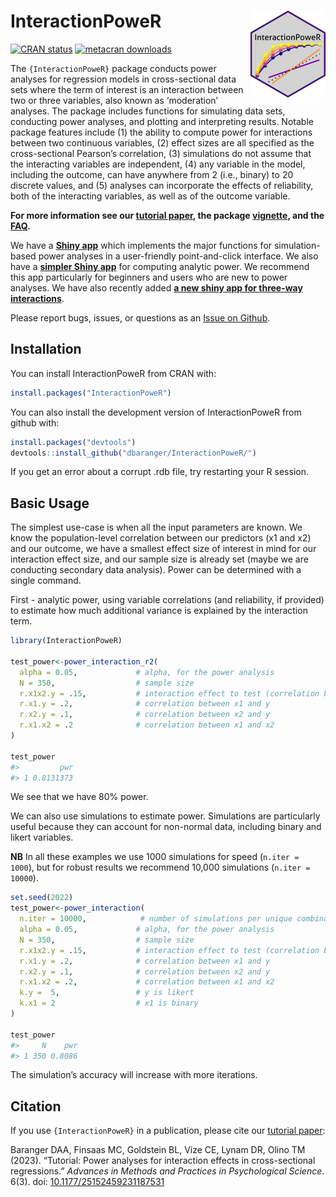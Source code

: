
<!-- README.md is generated from README.Rmd. Please edit that file -->

# InteractionPoweR <a href='https://dbaranger.github.io/InteractionPoweR/'><img src="man/figures/logo.png" align="right" height="139"/></a>

<!-- badges: start -->

[![CRAN
status](https://www.r-pkg.org/badges/version/InteractionPoweR)](https://CRAN.R-project.org/package=InteractionPoweR)
[![metacran
downloads](https://cranlogs.r-pkg.org/badges/grand-total/InteractionPoweR)](https://cran.r-project.org/package=InteractionPoweR)

<!-- badges: end -->

The `{InteractionPoweR}` package conducts power analyses for regression
models in cross-sectional data sets where the term of interest is an
interaction between two or three variables, also known as ‘moderation’
analyses. The package includes functions for simulating data sets,
conducting power analyses, and plotting and interpreting results.
Notable package features include (1) the ability to compute power for
interactions between two continuous variables, (2) effect sizes are all
specified as the cross-sectional Pearson’s correlation, (3) simulations
do not assume that the interacting variables are independent, (4) any
variable in the model, including the outcome, can have anywhere from 2
(i.e., binary) to 20 discrete values, and (5) analyses can incorporate
the effects of reliability, both of the interacting variables, as well
as of the outcome variable.

**For more information see our [tutorial
paper](https://doi.org/10.1177/25152459231187531), the package
[vignette](https://dbaranger.github.io/InteractionPoweR/articles/articles/InteractionPoweRvignette.html),
and the
[FAQ](https://dbaranger.github.io/InteractionPoweR/articles/articles/CommonQuestions.html).**

We have a [**Shiny
app**](https://mfinsaas.shinyapps.io/InteractionPoweR/) which implements
the major functions for simulation-based power analyses in a
user-friendly point-and-click interface. We also have a [**simpler Shiny
app**](https://david-baranger.shinyapps.io/InteractionPoweR_analytic/)
for computing analytic power. We recommend this app particularly for
beginners and users who are new to power analyses. We have also recently
added [**a new shiny app for three-way
interactions**](https://david-baranger.shinyapps.io/InteractionPoweR_3way_analytic/).

Please report bugs, issues, or questions as an [Issue on
Github](https://github.com/dbaranger/InteractionPoweR/issues/).

## Installation

You can install InteractionPoweR from CRAN with:

``` r
install.packages("InteractionPoweR")
```

You can also install the development version of InteractionPoweR from
github with:

``` r
install.packages("devtools")
devtools::install_github("dbaranger/InteractionPoweR/")
```

If you get an error about a corrupt .rdb file, try restarting your R
session.

## Basic Usage

The simplest use-case is when all the input parameters are known. We
know the population-level correlation between our predictors (x1 and x2)
and our outcome, we have a smallest effect size of interest in mind for
our interaction effect size, and our sample size is already set (maybe
we are conducting secondary data analysis). Power can be determined with
a single command.

First - analytic power, using variable correlations (and reliability, if
provided) to estimate how much additional variance is explained by the
interaction term.

``` r
library(InteractionPoweR)

test_power<-power_interaction_r2(
  alpha = 0.05,             # alpha, for the power analysis
  N = 350,                  # sample size
  r.x1x2.y = .15,           # interaction effect to test (correlation between x1*x2 and y)
  r.x1.y = .2,              # correlation between x1 and y
  r.x2.y = .1,              # correlation between x2 and y
  r.x1.x2 = .2              # correlation between x1 and x2
)

test_power
#>         pwr
#> 1 0.8131373
```

We see that we have 80% power.

We can also use simulations to estimate power. Simulations are
particularly useful because they can account for non-normal data,
including binary and likert variables.

**NB** In all these examples we use 1000 simulations for speed
(`n.iter = 1000`), but for robust results we recommend 10,000
simulations (`n.iter = 10000`).

``` r
set.seed(2022)
test_power<-power_interaction(
  n.iter = 10000,            # number of simulations per unique combination of input parameters
  alpha = 0.05,             # alpha, for the power analysis
  N = 350,                  # sample size
  r.x1x2.y = .15,           # interaction effect to test (correlation between x1*x2 and y)
  r.x1.y = .2,              # correlation between x1 and y
  r.x2.y = .1,              # correlation between x2 and y  
  r.x1.x2 = .2,             # correlation between x1 and x2 
  k.y =  5,                 # y is likert
  k.x1 = 2                  # x1 is binary
)

test_power
#>     N    pwr
#> 1 350 0.8086
```

The simulation’s accuracy will increase with more iterations.

## Citation

If you use `{InteractionPoweR}` in a publication, please cite our
[tutorial paper](https://doi.org/10.1177/25152459231187531):

Baranger DAA, Finsaas MC, Goldstein BL, Vize CE, Lynam DR, Olino TM
(2023). “Tutorial: Power analyses for interaction effects in
cross-sectional regressions.” *Advances in Methods and Practices in
Psychological Science*. 6(3). doi:
[10.1177/25152459231187531](https://doi.org/10.1177/25152459231187531)
